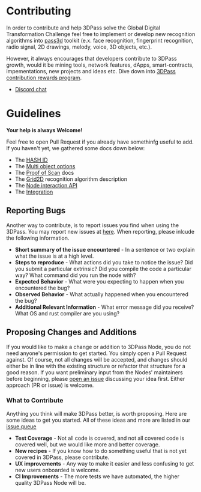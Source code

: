 # Contributing

In order to contribute and help 3DPass solve the Global Digital Transformation Challenge feel free to implement or develop new recognition algorithms into [pass3d](https://github.com/3Dpass/pass3d) toolkit (e.x. face recognition, fingerprint recognition, radio signal, 2D drawings, melody, voice, 3D objects, etc.). 

However, it always encourages that developers contribute to 3DPass growth, would it be mining tools, network features, dApps, smart-contracts, impementations, new projects and ideas etc. Dive down into [3DPass contribution rewards program](https://3dpass.org/distribution.html#contribution).

- [Discord chat](https://discord.gg/u24WkXcwug)

# Guidelines

 **Your help is always Welcome!**

Feel free to open Pull Request if you already have somethinfg useful to add. If you haven't yet, we gathered some docs down below:
-   The [HASH ID](https://3dpass.org/features.html#3D_object_recognition)
-   The [Multi object options](https://3dpass.org/features.html#multi_object_options)
-   The [Proof of Scan](https://3dpass.org/proof_of_scan.html) docs
-   The [Grid2D](https://3dpass.org/grid2d.html) recognition algorithm description
-   The [Node interaction API](https://github.com/3Dpass/3DP/wiki)
-   The [Integration](https://3dpass.org/features.html#integration)

## Reporting Bugs

Another way to contribute, is to report issues you find when using the 3DPass. You may
report new issues at [here](https://github.com/3Dpass/3DP/issues). When reporting, please inlcude the following information.

-   **Short summary of the issue encountered** - In a sentence or two explain what the issue is at a
    high level.
-   **Steps to reproduce** - What actions did you take to notice the issue? Did you submit a
    particular extrinsic? Did you compile the code a particular way? What command did you run the
    node with?
-   **Expected Behavior** - What were you expecting to happen when you encountered the bug?
-   **Observed Behavior** - What actually happened when you encountered the bug?
-   **Additional Relevant Information** - What error message did you receive? What OS and rust
    compiler are you using?

## Proposing Changes and Additions

If you would like to make a change or addition to 3DPass Node, you do not need anyone's permission
to get started. You simply open a Pull Request against. Of course, not all changes will be accepted,
and changes should either be in line with the existing structure or refactor that structure
for a good reason. If you want preliminary input from the Nodes' maintainers before beginning,
please [open an issue](https://github.com/3Dpass/3DP/issues) discussing your
idea first. Either approach (PR or issue) is welcome.

### What to Contribute

Anything you think will make 3DPass better, is worth proposing. Here are some ideas to get you
started. All of these ideas and more are listed in our
[issue queue](https://github.com/3Dpass/3DP/issues)

-   **Test Coverage** - Not all code is covered, and not all covered code is covered well, but we
    would like more and better coverage.
-   **New recipes** - If you know how to do something useful that is not yet covered in
    3DPass, please contribute.
-   **UX improvements** - Any way to make it easier and less confusing to get new users onboarded is
    welcome.
-   **CI Improvements** - The more tests we have automated, the higher quality 3DPass Node will be.
